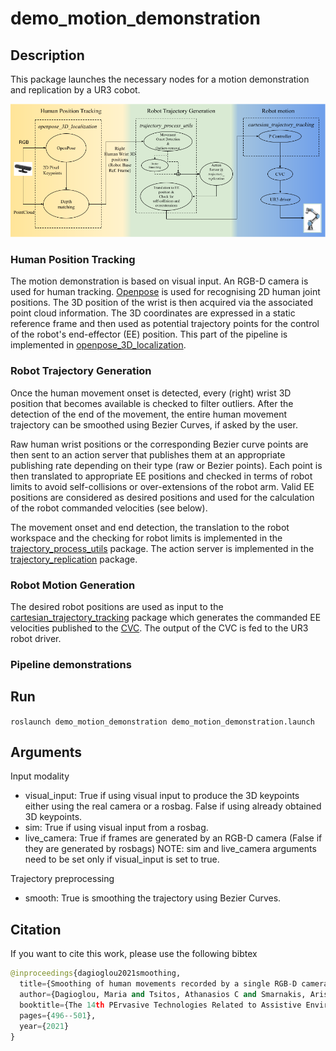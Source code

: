 # demo_motion_demonstration

## Description
This package launches the necessary nodes for a motion demonstration and replication by a UR3 cobot.

<img src="https://github.com/Roboskel-Manipulation/demo_motion_demonstration/blob/main/pipeline-git.png" />

### Human Position Tracking
The motion demonstration is based on visual input. An RGB-D camera is used for human tracking. [Openpose](https://github.com/CMU-Perceptual-Computing-Lab/openpose) is used for recognising 2D human joint positions. The 3D position of the wrist is then acquired via the associated point cloud information. The 3D  coordinates are expressed in a static reference frame and then used as potential trajectory points for the control of the robot's end-effector (EE) position. This part of the pipeline is implemented in [openpose_3D_localization](https://github.com/Roboskel-Manipulation/openpose_3D_localization).

### Robot Trajectory Generation
Once the human movement onset is detected, every (right) wrist 3D position that becomes available is checked to filter outliers. After the detection of the end of the movement, the entire human movement trajectory can be smoothed using Bezier Curves, if asked by the user. 

Raw human wrist positions or the corresponding Bezier curve points are then sent to an action server that publishes them at an appropriate publishing rate depending on their type (raw or Bezier points). Each point is then translated to appropriate EE positions and checked in terms of robot limits to avoid self-collisions or over-extensions of the robot arm. Valid EE positions are considered as desired positions and used for the calculation of the robot commanded velocities (see below).

The movement onset and end detection, the translation to the robot workspace and the checking for robot limits is implemented in the [trajectory_process_utils](https://github.com/Roboskel-Manipulation/trajectory_process_utils) package. The action server is implemented in the [trajectory_replication](https://github.com/Roboskel-Manipulation/trajectory_replication) package.
 
### Robot Motion Generation
 
The desired robot positions are used as input to the [cartesian_trajectory_tracking](https://github.com/Roboskel-Manipulation/cartesian_trajectory_tracking) package which generates the commanded EE velocities published to the [CVC](https://github.com/Roboskel-Manipulation/manos/tree/updated_driver/manos_cartesian_control). The output of the CVC is fed to the UR3 robot driver.

### Pipeline demonstrations 

## Run
`roslaunch demo_motion_demonstration demo_motion_demonstration.launch`

## Arguments
Input modality
* visual_input: True if using visual input to produce the 3D keypoints either using the real camera or a rosbag. False if using already obtained 3D keypoints.
* sim: True if using visual input from a rosbag.
* live_camera: True if frames are generated by an RGB-D camera (False if they are generated by rosbags)
NOTE: sim and live_camera arguments need to be set only if visual_input is set to true.

Trajectory preprocessing
* smooth: True is smoothing the trajectory using Bezier Curves.

## Citation
If you want to cite this work, please use the following bibtex
```python
@inproceedings{dagioglou2021smoothing,
  title={Smoothing of human movements recorded by a single RGB-D camera for robot demonstrations},
  author={Dagioglou, Maria and Tsitos, Athanasios C and Smarnakis, Aristeidis and Karkaletsis, Vangelis},
  booktitle={The 14th PErvasive Technologies Related to Assistive Environments Conference},
  pages={496--501},
  year={2021}
}
```



